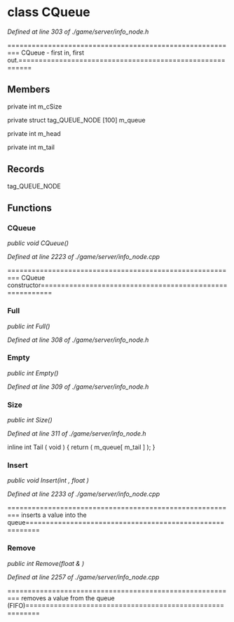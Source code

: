 # class CQueue

*Defined at line 303 of ./game/server/info_node.h*

========================================================= CQueue - first in, first out.=========================================================



## Members

private int m_cSize

private struct tag_QUEUE_NODE [100] m_queue

private int m_head

private int m_tail



## Records

tag_QUEUE_NODE



## Functions

### CQueue

*public void CQueue()*

*Defined at line 2223 of ./game/server/info_node.cpp*

========================================================= CQueue constructor=========================================================

### Full

*public int Full()*

*Defined at line 308 of ./game/server/info_node.h*

### Empty

*public int Empty()*

*Defined at line 309 of ./game/server/info_node.h*

### Size

*public int Size()*

*Defined at line 311 of ./game/server/info_node.h*

inline int Tail ( void ) { return ( m_queue[ m_tail ] ); }

### Insert

*public void Insert(int , float )*

*Defined at line 2233 of ./game/server/info_node.cpp*

========================================================= inserts a value into the queue=========================================================

### Remove

*public int Remove(float & )*

*Defined at line 2257 of ./game/server/info_node.cpp*

========================================================= removes a value from the queue (FIFO)=========================================================



